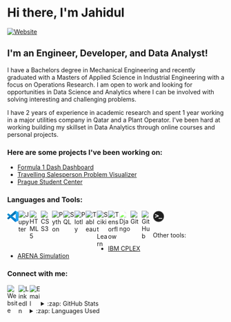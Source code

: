 # Hi there, I'm Jahidul

[![Website](https://img.shields.io/website?label=mjahidul.com&style=for-the-badge&url=https%3A%2F%2Fcodestackr.com)](http://138.197.140.162/)

## I'm an Engineer, Developer, and Data Analyst!
I have a Bachelors degree in Mechanical Engineering and recently graduated with a Masters of Applied Science in Industrial Engineering with a focus on Operations Research. 
I am open to work and looking for opportunities in Data Science and Analytics where I can be involved with solving interesting and challenging problems.

I have 2 years of experience in academic research and spent 1 year working in a major utilities company in Qatar and a Plant Operator. 
I've been hard at working building my skillset in Data Analytics through online courses and personal projects.

### Here are some projects I've been working on: 

- [Formula 1 Dash Dashboard][F1Dash]
- [Travelling Salesperson Problem Visualizer][TSP]
- [Prague Student Center][PSC]

### Languages and Tools:

[<img align="left" alt="Visual Studio Code" width="26px" src="https://raw.githubusercontent.com/github/explore/80688e429a7d4ef2fca1e82350fe8e3517d3494d/topics/visual-studio-code/visual-studio-code.png"/>](https://code.visualstudio.com/)
[<img align="left" alt="Jupyter" width="26px" src="https://img.icons8.com/fluency/48/000000/jupyter.png"/>](https://jupyter.org/)
[<img align="left" alt="HTML5" width="26px" src="https://img.icons8.com/color/48/000000/html-5--v1.png"/>][null]
[<img align="left" alt="CSS3" width="26px" src="https://img.icons8.com/color/48/000000/css3.png"/>][null]
[<img align="left" alt="Python" width="26px" src="https://img.icons8.com/color/48/000000/python--v1.png"/>](https://www.python.org/)
[<img align="left" alt="SQL" width="26px" src="https://img.icons8.com/external-soft-fill-juicy-fish/60/000000/external-sql-coding-and-development-soft-fill-soft-fill-juicy-fish.png"/>][null]
[<img align="left" alt="Plotly" width="26px" src="https://www.vectorlogo.zone/logos/plot_ly/plot_ly-icon.svg"/>](https://plotly.com/)
[<img align="left" alt="Tableau" width="26px" src="https://img.icons8.com/color/48/000000/tableau-software.png"/>](https://www.tableau.com/)
[<img align="left" alt="Scikit Learn" width="26px" src="https://upload.wikimedia.org/wikipedia/commons/0/05/Scikit_learn_logo_small.svg"/>](https://scikit-learn.org/)
[<img align="left" alt="Tensorflow" width="26px" src="https://img.icons8.com/color/48/000000/tensorflow.png"/>](https://www.tensorflow.org/)
[<img align="left" alt="Django" width="26px" style="filter: brightness(150%);" src="https://cdn.icon-icons.com/icons2/2107/PNG/512/file_type_django_icon_130645.png"/>](https://www.djangoproject.com/)
[<img align="left" alt="Git" width="26px" src="https://img.icons8.com/color/48/000000/git.png"/>](https://git-scm.com/)
[<img align="left" alt="GitHub" width="26px" src="https://img.icons8.com/stickers/100/000000/github.png"/>](https://github.com/mjahidulalam/)
[<img align="left" alt="Terminal" width="26px" src="https://raw.githubusercontent.com/github/explore/80688e429a7d4ef2fca1e82350fe8e3517d3494d/topics/terminal/terminal.png"/>][null]

<br/>
<br/>

Other tools:
- [IBM CPLEX](https://www.ibm.com/analytics/cplex-optimizer)
- [ARENA Simulation](https://www.rockwellautomation.com/en-us/products/software/arena-simulation.html)


### Connect with me:

[<img align="left" alt="Website" width="26px" src="https://img.icons8.com/color/48/000000/web.png"/>][website]
[<img align="left" alt="LinkedIn" width="26px" src="https://img.icons8.com/color/48/000000/linkedin.png"/>][linkedin]
[<img align="left" alt="Email" width="26px" src="https://img.icons8.com/fluency/48/000000/mail.png"/>][email]

<br />
<br />

<details>
  <summary>:zap: GitHub Stats</summary>

  <img align="left" alt="Jahidul's GitHub Stats" src="https://github-readme-stats.vercel.app/api?username=mjahidulalam&show_icons=true&hide_border=true&theme=dark&count_private=true" />

</details>

<details>
  <summary>:zap: Languages Used</summary>

  [![Top Langs](https://github-readme-stats.vercel.app/api/top-langs/?username=mjahidulalam&layout=compact)](https://github.com/anuraghazra/github-readme-stats)

</details>



[null]: #
[website]: http://138.197.140.162/
[email]: mailto:mjahidulalam@gmail.com
[linkedin]: https://linkedin.com/in/mjahidulalam

[F1Dash]: https://dashf1.herokuapp.com/
[TSP]: https://github.com/mjahidulalam/TSP-Visualiser
[PSC]: https://github.com/mjahidulalam/PragueStudentCenter